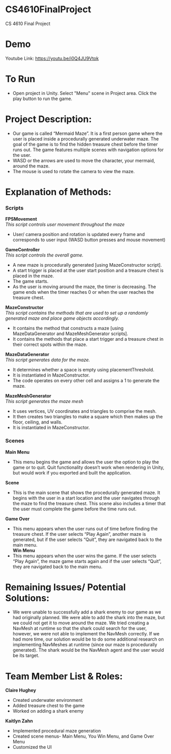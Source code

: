 # CS4610FinalProject
CS 4610 Final Project

# Demo
Youtube Link: https://youtu.be/i0Q4JU9Vtok

# To Run
- Open project in Unity. Select "Menu" scene in Project area. Click the play button to run the game.

# Project Description:
- Our game is called “Mermaid Maze”. It is a first person game where the user is placed inside a procedurally generated underwater maze. The goal of the game is to find the hidden treasure chest before the timer runs out. The game features multiple scenes with navigation options for the user.
- WASD or the arrows are used to move the character, your mermaid, around the maze.
- The mouse is used to rotate the camera to view the maze.

# Explanation of Methods:
### Scripts

**FPSMovement**  
*This script controls user movement throughout the maze*  
-   User/ camera position and rotation is updated every frame and corresponds to user input (WASD button presses and mouse movement)  


**GameController**  
*This script controls the overall game.*  
- A new maze is procedurally generated [using MazeConstructor script].
- A start trigger is placed at the user start position and a treasure chest is placed in the maze.
- The game starts.
- As the user is moving around the maze, the timer is decreasing. The game ends when the timer reaches 0 or when the user reaches the treasure chest.  


**MazeConstructor**  
*This script contains the methods that are used to set up a randomly generated maze and place game objects accordingly.*  
- It contains the method that constructs a maze [using MazeDataGenerator and MazeMeshGenerator scripts]. 
- It contains the methods that place a start trigger and a treasure chest in their correct spots within the maze.  


**MazeDataGenerator**  
*This script generates data for the maze.*  
- It determines whether a space is empty using placementThreshold.
- It is instantiated in MazeConstructor.
- The code operates on every other cell and assigns a 1 to generate the maze.  


**MazeMeshGenerator**  
*This script generates the maze mesh*  
- It uses vertices, UV coordinates and triangles to comprise the mesh.
- It then creates two triangles to make a square which then makes up the floor, ceiling, and walls.
- It is instantiated in MazeConstructor.  


### Scenes
**Main Menu**  
- This menu begins the game and allows the user the option to play the game or to quit. Quit functionality doesn’t work when rendering in Unity, but would work if you exported and built the application.  


**Scene**  
- This is the main scene that shows the procedurally generated maze. It begins with the user in a start location and the user navigates through the maze to find the treasure chest. This scene also includes a timer that the user must complete the game before the time runs out.  


**Game Over**  
- This menu appears when the user runs out of time before finding the treasure chest. If the user selects “Play Again”, another maze is generated, but if the user selects “Quit”, they are navigated back to the main menu.  
**Win Menu**  
- This menu appears when the user wins the game. If the user selects “Play Again”, the maze game starts again and if the user selects “Quit”, they are navigated back to the main menu.  

# Remaining Issues/ Potential Solutions:
- We were unable to successfully add a shark enemy to our game as we had originally planned. We were able to add the shark into the maze, but we could not get it to move around the maze. We tried creating a NavMesh at runtime so that the shark could search for the user, however, we were not able to implement the NavMesh correctly. If we had more time, our solution would be to do some additional research on implementing NavMeshes at runtime (since our maze is procedurally generated). The shark would be the NavMesh agent and the user would be its target. 

# Team Member List & Roles:
**Claire Hughey**  
- Created underwater environment
- Added treasure chest to the game 
- Worked on adding a shark enemy   


**Kaitlyn Zahn**  
- Implemented procedural maze generation
- Created scene menus- Main Menu, You Win Menu, and Game Over Menu
- Customized the UI

